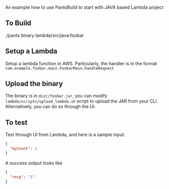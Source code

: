An example how to use PantsBuild to start with JAVA based Lambda project

## To Build
./pants binary lambda/src/java:foobar

## Setup a Lambda
Setup a lambda function in AWS. Particularly, the handler is in the format ```com.example.foobar.main.FoobarMain.handleRequest```

## Upload the binary 
The binary is in ```dist/foobar.jar```, you can modify ```lambda/scripts/upload_lambda.sh``` script to upload the JAR from your CLI. Alternatively, you can do so through the UI.

## To test 
Test through UI from Lambda, and here is a sample input.
```JSON
{
  "myCount": 1
}
```

A success output looks like 
```JSON
{
  "resp": "1"
}
```